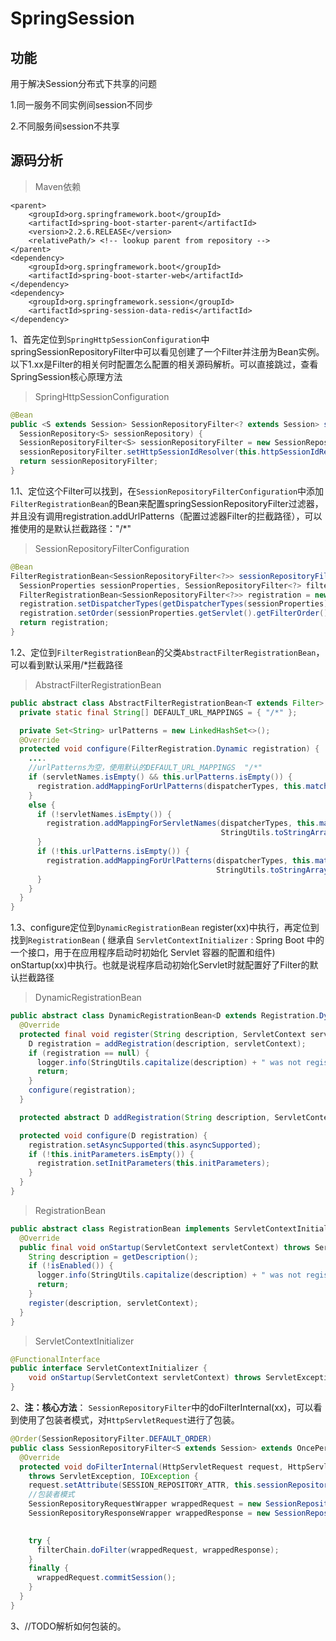 # SpringSession



## 功能

用于解决Session分布式下共享的问题

1.同一服务不同实例间session不同步

2.不同服务间session不共享



## 源码分析

> Maven依赖

```
<parent>
    <groupId>org.springframework.boot</groupId>
    <artifactId>spring-boot-starter-parent</artifactId>
    <version>2.2.6.RELEASE</version>
    <relativePath/> <!-- lookup parent from repository -->
</parent>
<dependency>
    <groupId>org.springframework.boot</groupId>
    <artifactId>spring-boot-starter-web</artifactId>
</dependency>
<dependency>
    <groupId>org.springframework.session</groupId>
    <artifactId>spring-session-data-redis</artifactId>
</dependency>
```

1、首先定位到`SpringHttpSessionConfiguration`中springSessionRepositoryFilter中可以看见创建了一个Filter并注册为Bean实例。以下1.xx是Filter的相关何时配置怎么配置的相关源码解析。可以直接跳过，查看SpringSession核心原理方法

> SpringHttpSessionConfiguration

```java
@Bean
public <S extends Session> SessionRepositoryFilter<? extends Session> springSessionRepositoryFilter(
  SessionRepository<S> sessionRepository) {
  SessionRepositoryFilter<S> sessionRepositoryFilter = new SessionRepositoryFilter<>(sessionRepository);
  sessionRepositoryFilter.setHttpSessionIdResolver(this.httpSessionIdResolver);
  return sessionRepositoryFilter;
}
```



1.1、定位这个Filter可以找到，在`SessionRepositoryFilterConfiguration`中添加`FilterRegistrationBean`的Bean来配置springSessionRepositoryFilter过滤器，并且没有调用registration.addUrlPatterns（配置过滤器Filter的拦截路径），可以推使用的是默认拦截路径："/*"

> SessionRepositoryFilterConfiguration

```java
@Bean
FilterRegistrationBean<SessionRepositoryFilter<?>> sessionRepositoryFilterRegistration(
  SessionProperties sessionProperties, SessionRepositoryFilter<?> filter) {
  FilterRegistrationBean<SessionRepositoryFilter<?>> registration = new FilterRegistrationBean<>(filter);
  registration.setDispatcherTypes(getDispatcherTypes(sessionProperties));
  registration.setOrder(sessionProperties.getServlet().getFilterOrder());
  return registration;
}
```

1.2、定位到`FilterRegistrationBean`的父类`AbstractFilterRegistrationBean`，可以看到默认采用/*拦截路径

> AbstractFilterRegistrationBean

```java
public abstract class AbstractFilterRegistrationBean<T extends Filter> extends DynamicRegistrationBean<Dynamic> {
  private static final String[] DEFAULT_URL_MAPPINGS = { "/*" };

  private Set<String> urlPatterns = new LinkedHashSet<>();
  @Override
  protected void configure(FilterRegistration.Dynamic registration) {
    ....
    //urlPatterns为空，使用默认的DEFAULT_URL_MAPPINGS  "/*"
    if (servletNames.isEmpty() && this.urlPatterns.isEmpty()) {
      registration.addMappingForUrlPatterns(dispatcherTypes, this.matchAfter, DEFAULT_URL_MAPPINGS);
    }
    else {
      if (!servletNames.isEmpty()) {
        registration.addMappingForServletNames(dispatcherTypes, this.matchAfter,
                                               StringUtils.toStringArray(servletNames));
      }
      if (!this.urlPatterns.isEmpty()) {
        registration.addMappingForUrlPatterns(dispatcherTypes, this.matchAfter,
                                              StringUtils.toStringArray(this.urlPatterns));
      }
    }
  }
}
```

1.3、configure定位到`DynamicRegistrationBean` register(xx)中执行，再定位到找到`RegistrationBean` ( 继承自 `ServletContextInitializer` :  Spring Boot 中的一个接口，用于在应用程序启动时初始化 Servlet 容器的配置和组件) onStartup(xx)中执行。也就是说程序启动初始化Servlet时就配置好了Filter的默认拦截路径

> DynamicRegistrationBean

```java
public abstract class DynamicRegistrationBean<D extends Registration.Dynamic> extends RegistrationBean {
  @Override
  protected final void register(String description, ServletContext servletContext) {
    D registration = addRegistration(description, servletContext);
    if (registration == null) {
      logger.info(StringUtils.capitalize(description) + " was not registered (possibly already registered?)");
      return;
    }
    configure(registration);
  }

  protected abstract D addRegistration(String description, ServletContext servletContext);

  protected void configure(D registration) {
    registration.setAsyncSupported(this.asyncSupported);
    if (!this.initParameters.isEmpty()) {
      registration.setInitParameters(this.initParameters);
    }
  }
}
```

> RegistrationBean 

```java
public abstract class RegistrationBean implements ServletContextInitializer, Ordered {
  @Override
  public final void onStartup(ServletContext servletContext) throws ServletException {
    String description = getDescription();
    if (!isEnabled()) {
      logger.info(StringUtils.capitalize(description) + " was not registered (disabled)");
      return;
    }
    register(description, servletContext);
  }
}
```
> ServletContextInitializer  

```java
@FunctionalInterface
public interface ServletContextInitializer {
	void onStartup(ServletContext servletContext) throws ServletException;
}
```



2、**注：核心方法**： `SessionRepositoryFilter`中的doFilterInternal(xx)，可以看到使用了包装者模式，对`HttpServletRequest`进行了包装。

```java
@Order(SessionRepositoryFilter.DEFAULT_ORDER)
public class SessionRepositoryFilter<S extends Session> extends OncePerRequestFilter {
  @Override
  protected void doFilterInternal(HttpServletRequest request, HttpServletResponse response, FilterChain filterChain)
    throws ServletException, IOException {
    request.setAttribute(SESSION_REPOSITORY_ATTR, this.sessionRepository);
	//包装者模式
    SessionRepositoryRequestWrapper wrappedRequest = new SessionRepositoryRequestWrapper(request, response);
    SessionRepositoryResponseWrapper wrappedResponse = new SessionRepositoryResponseWrapper(wrappedRequest,
                                                                                            response);

    try {
      filterChain.doFilter(wrappedRequest, wrappedResponse);
    }
    finally {
      wrappedRequest.commitSession();
    }
  }
}
```

3、//TODO解析如何包装的。